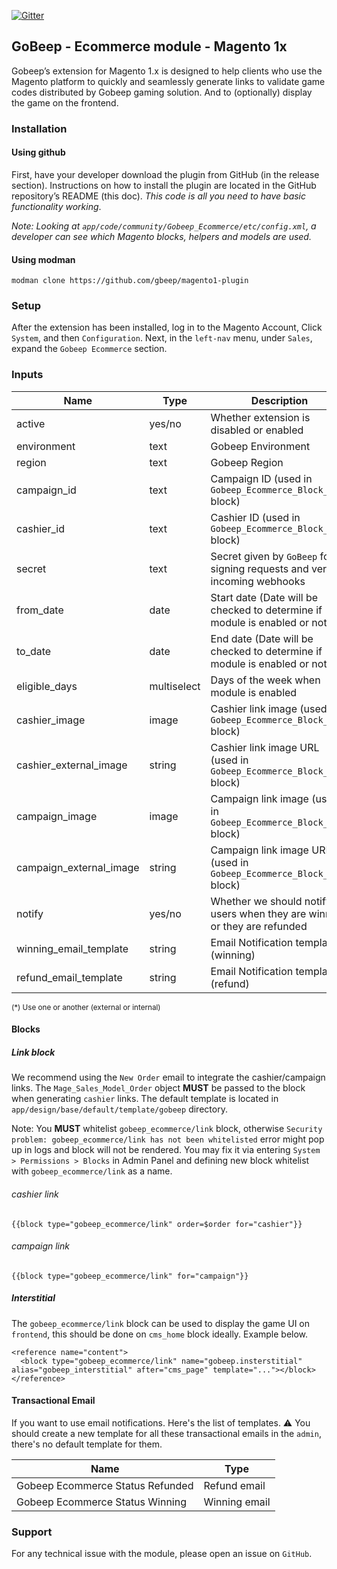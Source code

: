 [![Gitter](https://badges.gitter.im/gbeep/magento1-plugin.svg)](https://gitter.im/gbeep/magento1-plugin?utm_source=badge&utm_medium=badge&utm_campaign=pr-badge)

## GoBeep - Ecommerce module - Magento 1x

Gobeep’s extension for Magento 1.x is designed to help clients who use the Magento platform to quickly and seamlessly generate links to validate game codes distributed by Gobeep gaming solution.
And to (optionally) display the game on the frontend.

### Installation

#### Using github

First, have your developer download the plugin from GitHub (in the release section). Instructions on how to install the plugin are located in the GitHub repository’s README (this doc). *This code is all you need to have basic functionality working*.

*Note: Looking at `app/code/community/Gobeep_Ecommerce/etc/config.xml`, a developer can see which Magento blocks, helpers and models are used.*

#### Using modman

```modman clone https://github.com/gbeep/magento1-plugin```

### Setup

After the extension has been installed, log in to the Magento Account, Click `System`, and then `Configuration`.
Next, in the `left-nav` menu, under `Sales`, expand the `Gobeep Ecommerce` section.

### Inputs

| Name                    | Type             | Description                                                                   |  Default  | Required |
| ----------------------- | ---------------- | ----------------------------------------------------------------------------- | --------- | -------- |
| active                  | yes/no           | Whether extension is disabled or enabled                                      | No        | Yes      |
| environment             | text             | Gobeep Environment                                                            | stable    | No       |
| region                  | text             | Gobeep Region                                                                 | eu        | No       |
| campaign_id             | text             | Campaign ID (used in `Gobeep_Ecommerce_Block_Link` block)                     |           | Yes      |
| cashier_id              | text             | Cashier ID (used in `Gobeep_Ecommerce_Block_Link` block)                      |           | Yes      |
| secret                  | text             | Secret given by `GoBeep` for signing requests and verify incoming webhooks    |           | Yes      |
| from_date               | date             | Start date (Date will be checked to determine if module is enabled or not)    |           | No       |
| to_date                 | date             | End date (Date will be checked to determine if module is enabled or not)      |           | No       |
| eligible_days           | multiselect      | Days of the week when module is enabled                                       |           | No       |
| cashier_image           | image            | Cashier link image (used in `Gobeep_Ecommerce_Block_Link` block)              |           | Yes*     |
| cashier_external_image  | string           | Cashier link image URL (used in `Gobeep_Ecommerce_Block_Link` block)          |           | Yes*     |
| campaign_image          | image            | Campaign link image (used in `Gobeep_Ecommerce_Block_Link` block)             |           | Yes*     |
| campaign_external_image | string           | Campaign link image URL (used in `Gobeep_Ecommerce_Block_Link` block)         |           | Yes*     |
| notify                  | yes/no           | Whether we should notify users when they are winning or they are refunded     |           | No       |
| winning_email_template  | string           | Email Notification template (winning)                                         |           | No       |
| refund_email_template   | string           | Email Notification template (refund)                                          |           | No       |

<sub>(*) Use one or another (external or internal)</sub>

#### Blocks

##### Link block

We recommend using the `New Order` email to integrate the cashier/campaign links. The `Mage_Sales_Model_Order` object **MUST** be passed to the block when generating `cashier` links. The default template is located in `app/design/base/default/template/gobeep` directory.

Note: You **MUST** whitelist `gobeep_ecommerce/link` block, otherwise `Security problem: gobeep_ecommerce/link has not been whitelisted` error might pop up in logs and block will not be rendered.
You may fix it via entering `System > Permissions > Blocks` in Admin Panel and defining new block whitelist with `gobeep_ecommerce/link` as a name. 

###### cashier link

```{{block type="gobeep_ecommerce/link" order=$order for="cashier"}}```

###### campaign link

```{{block type="gobeep_ecommerce/link" for="campaign"}}```

##### Interstitial

The `gobeep_ecommerce/link` block can be used to display the game UI on `frontend`, this should be done on `cms_home` block ideally. Example below.

```
<reference name="content">
  <block type="gobeep_ecommerce/link" name="gobeep.insterstitial" alias="gobeep_interstitial" after="cms_page" template="..."></block>
</reference>
```

#### Transactional Email

If you want to use email notifications. Here's the list of templates.
:warning: You should create a new template for all these transactional emails in the `admin`, there's no default template for them. 

| Name                             | Type             |
| -------------------------------- | ---------------- |
| Gobeep Ecommerce Status Refunded | Refund email     |
| Gobeep Ecommerce Status Winning  | Winning email    |


### Support

For any technical issue with the module, please open an issue on `GitHub`.
